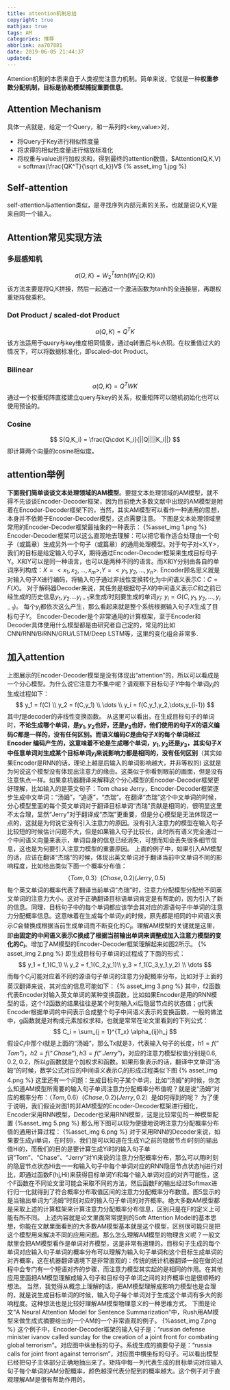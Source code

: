 ```yaml
---
title: attention机制总结
copyright: true
mathjax: true
tags: AM
categories: 推荐
abbrlink: aa707881
date: 2019-06-05 21:44:37
updated:
---
```

Attention机制的本质来自于人类视觉注意力机制。简单来说，它就是一种**权重参数分配机制，目标是协助模型捕捉重要信息**。
<!--more-->
## Attention Mechanism
具体一点就是，给定一个Query，和一系列的<key,value>对，

 - 将Query于Key进行相似性度量
 - 将求得的相似性度量进行缩放标准化
 - 将权重与value进行加权求和，得到最终的attention数值，$Attention(Q,K,V) = softmax(\frac{QK^T}{\sqrt d_k})V$
 {% asset_img 1.jpg %}
 ## Self-attention
 self-attention与attention类似，是寻找序列内部元素的关系，也就是说Q,K,V是来自同一个输入。
 ## Attention常见实现方法
 ### 多层感知机
 $$
 a(Q,K) = W_2^Ttanh(W_1[Q;K))
 $$
该方法主要是将Q,K拼接，然后一起通过一个激活函数为tanh的全连接层，再跟权重矩阵做乘积。
### Dot Product / scaled-dot Product
$$
a(Q,K) = Q^TK
$$
该方法适用于query与key维度相同情景，通过q转置后与k点积。在权重值过大的情况下，可以将数据标准化，即scaled-dot Product。
### Bilinear
$$
a(Q,K) = Q^TWK
$$
通过一个权重矩阵直接建立query与key的关系，权重矩阵可以随机初始化也可以使用预设的。
### Cosine
$$
S(Q,K_i) = \frac{Q\cdot K_i}{||Q||||K_i||}
$$
即计算两个向量的cosine相似度。
## attention举例
**下面我们简单谈谈文本处理领域的AM模型**。要提文本处理领域的AM模型，就不得不先谈谈Encoder-Decoder框架，因为目前绝大多数文献中出现的AM模型是附着在Encoder-Decoder框架下的，当然，其实AM模型可以看作一种通用的思想，本身并不依赖于Encoder-Decoder模型，这点需要注意。
下图是文本处理领域里常用的Encoder-Decoder框架最抽象的一种表示：
{%asset_img 1.png %}
Encoder-Decoder框架可以这么直观地去理解：可以把它看作适合处理由一个句子（或篇章）生成另外一个句子（或篇章）的通用处理模型。对于句子对<X,Y>，我们的目标是给定输入句子X，期待通过Encoder-Decoder框架来生成目标句子Y。X和Y可以是同一种语言，也可以是两种不同的语言。而X和Y分别由各自的单词序列构成：$X = <x_1,x_2,\dots,x_m>,Y = <y_1,y_2,\dots,y_n>$.
Encoder顾名思义就是对输入句子$X$进行编码，将输入句子通过非线性变换转化为中间语义表示C：$C = F(X)$。
对于解码器Decoder来说，其任务是根据句子$X$的中间语义表示$C$和之前已经生成的历史信息$y_1,y_2….y_{i-1}$来生成$i$时刻要生成的单词$y_i$: $y_i = G(C,y_1,y_2,\dots,y_{i-1})$。
每个$y_i$都依次这么产生，那么看起来就是整个系统根据输入句子$X$生成了目标句子$Y$。
  Encoder-Decoder是个非常通用的计算框架，至于Encoder和Decoder具体使用什么模型都是由研究者自己定的，常见的比如CNN/RNN/BiRNN/GRU/LSTM/Deep LSTM等，这里的变化组合非常多.
## 加入attention
上图展示的Encoder-Decoder模型是没有体现出“attention”的，所以可以看成是一个分心模型。为什么说它注意力不集中呢？请观察下目标句子$Y$中每个单词$y_i$的生成过程如下：
$$
y_1 = f(C) \\
y_2 = f(C,y_1) \\
\dots \\
y_i = f(C,y_1,y_2,\dots,y_{i-1})
$$
其中$f$是decoder的非线性变换函数。
从这里可以看出，在生成目标句子的单词时，**不论生成哪个单词，是$y_1,y_2$也好，还是$y_3$也好，他们使用的句子$X$的语义编码$C$都是一样的，没有任何区别。而语义编码$C$是由句子$X$的每个单词经过Encoder 编码产生的，这意味着不论是生成哪个单词，$y_1,y_2$还是$y_3$，其实句子$X$中任意单词对生成某个目标单词$y_i$来说影响力都是相同的，没有任何区别**（其实如果Encoder是RNN的话，理论上越是后输入的单词影响越大，并非等权的)
这就是为何说这个模型没有体现出注意力的缘由。这类似于你看到眼前的画面，但是没有注意焦点一样。如果拿机器翻译来解释这个分心模型的Encoder-Decoder框架更好理解，比如输入的是英文句子：Tom chase Jerry，Encoder-Decoder框架逐步生成中文单词：“汤姆”，“追逐”，“杰瑞”。在翻译“杰瑞”这个中文单词的时候，分心模型里面的每个英文单词对于翻译目标单词“杰瑞”贡献是相同的，很明显这里不太合理，显然“Jerry”对于翻译成“杰瑞”更重要，但是分心模型是无法体现这一点的，这就是为何说它没有引入注意力的原因。没有引入注意力的模型在输入句子比较短的时候估计问题不大，但是如果输入句子比较长，此时所有语义完全通过一个中间语义向量来表示，单词自身的信息已经消失，可想而知会丢失很多细节信息，这也是为何要引入注意力模型的重要原因。
上面的例子中，如果引入AM模型的话，应该在翻译“杰瑞”的时候，体现出英文单词对于翻译当前中文单词不同的影响程度，比如给出类似下面一个概率分布值：
$$
（Tom,0.3）(Chase,0.2)(Jerry,0.5)
$$
每个英文单词的概率代表了翻译当前单词“杰瑞”时，注意力分配模型分配给不同英文单词的注意力大小。这对于正确翻译目标语单词肯定是有帮助的，因为引入了新的信息。同理，目标句子中的每个单词都应该学会其对应的源语句子中单词的注意力分配概率信息。这意味着在生成每个单词$y_i$的时候，原先都是相同的中间语义表示$C$会替换成根据当前生成单词而不断变化的$C_i$。理解AM模型的关键就是这里，即**由固定的中间语义表示C换成了根据当前输出单词来调整成加入注意力模型的变化的$C_i$**。增加了AM模型的Encoder-Decoder框架理解起来如图2所示。
{% asset_img 2.png %}
即生成目标句子单词的过程成了下面的形式：
$$
y_1 = f_1(C_1) \\
y_2 = f_1(C_2,y_1)\\
y_3 = f_1(C_3,y_1,y_2) \\
\dots
$$
而每个$C_i$可能对应着不同的源语句子单词的注意力分配概率分布，比如对于上面的英汉翻译来说，其对应的信息可能如下：
{% asset_img 3.png %}
其中，f2函数代表Encoder对输入英文单词的某种变换函数，比如如果Encoder是用的RNN模型的话，这个f2函数的结果往往是某个时刻输入xi后隐层节点的状态值；g代表Encoder根据单词的中间表示合成整个句子中间语义表示的变换函数，一般的做法中，g函数就是对构成元素加权求和，也就是常常在论文里看到的下列公式：
$$
C_i = \sum_{j = 1}^{T_x} \alpha_{ij}h_j
$$
假设$C_i$中那个$i$就是上面的“汤姆”，那么Tx就是3，代表输入句子的长度，$h1=f(“Tom”)，h2=f(“Chase”),h3=f(“Jerry”)$，对应的注意力模型权值分别是$0.6,0.2,0.2$，所以$g$函数就是个加权求和函数。如果形象表示的话，翻译中文单词“汤姆”的时候，数学公式对应的中间语义表示$C_i$的形成过程类似下图
{% asset_img 4.png %}
这里还有一个问题：生成目标句子某个单词，比如“汤姆”的时候，你怎么知道AM模型所需要的输入句子单词注意力分配概率分布值呢？就是说“汤姆”对应的概率分布：$（Tom,0.6）(Chase,0.2)(Jerry,0.2）$是如何得到的呢？
为了便于说明，我们假设对图1的非AM模型的Encoder-Decoder框架进行细化，Encoder采用RNN模型，Decoder也采用RNN模型，这是比较常见的一种模型配置
{%asset_img 5.png %}
那么用下图可以较为便捷地说明注意力分配概率分布值的通用计算过程：
{%asset_img 6.png %}
对于采用RNN的Decoder来说，如果要生成yi单词，在时刻i，我们是可以知道在生成Yi之前的隐层节点i时刻的输出值Hi的，而我们的目的是要计算生成Yi时的输入句子单词“Tom”、“Chase”、“Jerry”对Yi来说的注意力分配概率分布，那么可以用i时刻的隐层节点状态Hi去一一和输入句子中每个单词对应的RNN隐层节点状态hj进行对比，即通过函数F(hj,Hi)来获得目标单词Yi和每个输入单词对应的对齐可能性，这个F函数在不同论文里可能会采取不同的方法，然后函数F的输出经过Softmax进行归一化就得到了符合概率分布取值区间的注意力分配概率分布数值。图5显示的是当输出单词为“汤姆”时刻对应的输入句子单词的对齐概率。绝大多数AM模型都是采取上述的计算框架来计算注意力分配概率分布信息，区别只是在F的定义上可能有所不同。
上述内容就是论文里面常常提到的Soft Attention Model的基本思想，你能在文献里面看到的大多数AM模型基本就是这个模型，区别很可能只是把这个模型用来解决不同的应用问题。那么怎么理解AM模型的物理含义呢？一般文献里会把AM模型看作是单词对齐模型，这是非常有道理的。目标句子生成的每个单词对应输入句子单词的概率分布可以理解为输入句子单词和这个目标生成单词的对齐概率，这在机器翻译语境下是非常直观的：传统的统计机器翻译一般在做的过程中会专门有一个短语对齐的步骤，而注意力模型其实起的是相同的作用。在其他应用里面把AM模型理解成输入句子和目标句子单词之间的对齐概率也是很顺畅的想法。
当然，我觉得从概念上理解的话，把AM模型理解成影响力模型也是合理的，就是说生成目标单词的时候，输入句子每个单词对于生成这个单词有多大的影响程度。这种想法也是比较好理解AM模型物理意义的一种思维方式。
下图是论文“A Neural Attention Model for Sentence Summarization”中，Rush用AM模型来做生成式摘要给出的一个AM的一个非常直观的例子。
{%asset_img 7.png %}
这个例子中，Encoder-Decoder框架的输入句子是：“russian defense minister ivanov called sunday for the creation of a joint front for combating global terrorism”。对应图中纵坐标的句子。系统生成的摘要句子是：“russia calls for joint front against terrorism”，对应图中横坐标的句子。可以看出模型已经把句子主体部分正确地抽出来了。矩阵中每一列代表生成的目标单词对应输入句子每个单词的AM分配概率，颜色越深代表分配到的概率越大。这个例子对于直观理解AM是很有帮助作用的。
